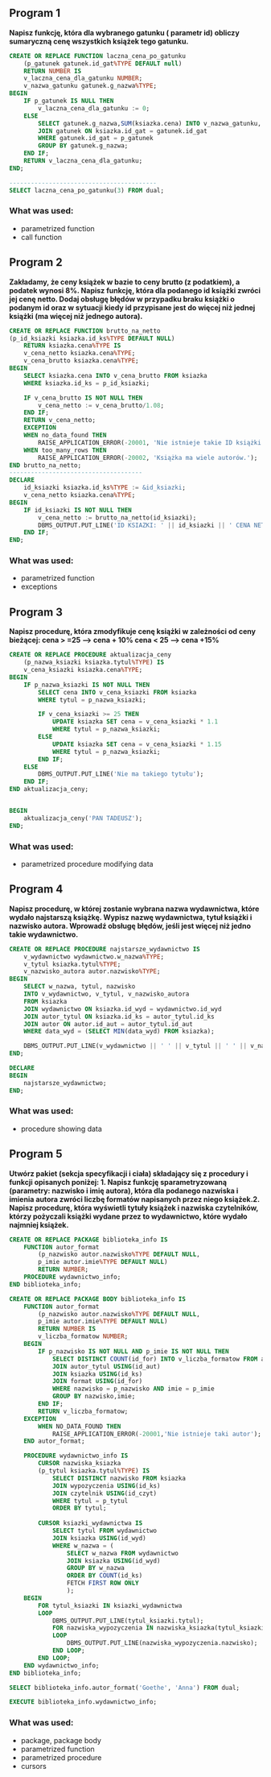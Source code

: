 ## Program 1


**Napisz funkcję, która dla wybranego gatunku ( parametr id) obliczy sumaryczną cenę wszystkich książek tego gatunku.**


```sql
CREATE OR REPLACE FUNCTION laczna_cena_po_gatunku
    (p_gatunek gatunek.id_gat%TYPE DEFAULT null) 
    RETURN NUMBER IS 
    v_laczna_cena_dla_gatunku NUMBER;
    v_nazwa_gatunku gatunek.g_nazwa%TYPE;
BEGIN
    IF p_gatunek IS NULL THEN
        v_laczna_cena_dla_gatunku := 0;
    ELSE
        SELECT gatunek.g_nazwa,SUM(ksiazka.cena) INTO v_nazwa_gatunku, v_laczna_cena_dla_gatunku FROM ksiazka
        JOIN gatunek ON ksiazka.id_gat = gatunek.id_gat
        WHERE gatunek.id_gat = p_gatunek
        GROUP BY gatunek.g_nazwa;
    END IF;
    RETURN v_laczna_cena_dla_gatunku;
END;

-----------------------------------------
SELECT laczna_cena_po_gatunku(3) FROM dual;

```

### What was used:
- parametrized function
- call function



## Program 2


**Zakładamy, że ceny książek w bazie to ceny brutto (z podatkiem), a podatek wynosi 8%. Napisz funkcję, która dla podanego id książki zwróci jej cenę netto. Dodaj obsługę błędów w przypadku braku książki o podanym id oraz w sytuacji kiedy id przypisane jest do więcej niż jednej książki (ma więcej niż jednego autora).**


```sql
CREATE OR REPLACE FUNCTION brutto_na_netto
(p_id_ksiazki ksiazka.id_ks%TYPE DEFAULT NULL)
    RETURN ksiazka.cena%TYPE IS
    v_cena_netto ksiazka.cena%TYPE;
    v_cena_brutto ksiazka.cena%TYPE;
BEGIN
    SELECT ksiazka.cena INTO v_cena_brutto FROM ksiazka
    WHERE ksiazka.id_ks = p_id_ksiazki;

    IF v_cena_brutto IS NOT NULL THEN
        v_cena_netto := v_cena_brutto/1.08;
    END IF;
    RETURN v_cena_netto;
    EXCEPTION
    WHEN no_data_found THEN
        RAISE_APPLICATION_ERROR(-20001, 'Nie istnieje takie ID książki.');
    WHEN too_many_rows THEN
        RAISE_APPLICATION_ERROR(-20002, 'Książka ma wiele autorów.');
END brutto_na_netto;
-------------------------------------
DECLARE
    id_ksiazki ksiazka.id_ks%TYPE := &id_ksiazki;
    v_cena_netto ksiazka.cena%TYPE;
BEGIN
    IF id_ksiazki IS NOT NULL THEN
        v_cena_netto := brutto_na_netto(id_ksiazki);
        DBMS_OUTPUT.PUT_LINE('ID KSIAZKI: ' || id_ksiazki || ' CENA NETTO: ' || v_cena_netto);
    END IF;
END;
```

### What was used:
- parametrized function
- exceptions


## Program 3


**Napisz procedurę, która zmodyfikuje cenę książki w zależności od ceny bieżącej: cena > =25 --> cena + 10% cena < 25 --> cena +15%**


```sql
CREATE OR REPLACE PROCEDURE aktualizacja_ceny 
    (p_nazwa_ksiazki ksiazka.tytul%TYPE) IS
    v_cena_ksiazki ksiazka.cena%TYPE;
BEGIN 
    IF p_nazwa_ksiazki IS NOT NULL THEN
        SELECT cena INTO v_cena_ksiazki FROM ksiazka
        WHERE tytul = p_nazwa_ksiazki;

        IF v_cena_ksiazki >= 25 THEN
            UPDATE ksiazka SET cena = v_cena_ksiazki * 1.1
            WHERE tytul = p_nazwa_ksiazki;
        ELSE
            UPDATE ksiazka SET cena = v_cena_ksiazki * 1.15
            WHERE tytul = p_nazwa_ksiazki;
        END IF;
    ELSE
        DBMS_OUTPUT.PUT_LINE('Nie ma takiego tytułu');
    END IF;
END aktualizacja_ceny;


BEGIN
    aktualizacja_ceny('PAN TADEUSZ');
END;
```

### What was used:
- parametrized procedure modifying data


## Program 4


**Napisz procedurę, w której zostanie wybrana nazwa wydawnictwa, które wydało najstarszą książkę. Wypisz nazwę wydawnictwa, tytuł książki i nazwisko autora. Wprowadź obsługę błędów, jeśli jest więcej niż jedno takie wydawnictwo.**


```sql
CREATE OR REPLACE PROCEDURE najstarsze_wydawnictwo IS
    v_wydawnictwo wydawnictwo.w_nazwa%TYPE;
    v_tytul ksiazka.tytul%TYPE;
    v_nazwisko_autora autor.nazwisko%TYPE;
BEGIN
    SELECT w_nazwa, tytul, nazwisko
    INTO v_wydawnictwo, v_tytul, v_nazwisko_autora
    FROM ksiazka
    JOIN wydawnictwo ON ksiazka.id_wyd = wydawnictwo.id_wyd
    JOIN autor_tytul ON ksiazka.id_ks = autor_tytul.id_ks
    JOIN autor ON autor.id_aut = autor_tytul.id_aut 
    WHERE data_wyd = (SELECT MIN(data_wyd) FROM ksiazka);

    DBMS_OUTPUT.PUT_LINE(v_wydawnictwo || ' ' || v_tytul || ' ' || v_nazwisko_autora);
END;

DECLARE
BEGIN
    najstarsze_wydawnictwo;
END;

```

### What was used:
- procedure showing data


## Program 5


**Utwórz pakiet (sekcja specyfikacji i ciała) składający się z procedury i funkcji opisanych poniżej: 1. Napisz funkcję sparametryzowaną (parametry: nazwisko i imię autora), która dla podanego nazwiska i imienia autora zwróci liczbę formatów napisanych przez niego książek.2. Napisz procedurę, która wyświetli tytuły książek i nazwiska czytelników, którzy pożyczali książki wydane przez to wydawnictwo, które wydało najmniej książek.**


```sql
CREATE OR REPLACE PACKAGE biblioteka_info IS
    FUNCTION autor_format
        (p_nazwisko autor.nazwisko%TYPE DEFAULT NULL,
        p_imie autor.imie%TYPE DEFAULT NULL)
        RETURN NUMBER;
    PROCEDURE wydawnictwo_info;
END biblioteka_info;

CREATE OR REPLACE PACKAGE BODY biblioteka_info IS
    FUNCTION autor_format
        (p_nazwisko autor.nazwisko%TYPE DEFAULT NULL,
        p_imie autor.imie%TYPE DEFAULT NULL)
        RETURN NUMBER IS
        v_liczba_formatow NUMBER;
    BEGIN
        IF p_nazwisko IS NOT NULL AND p_imie IS NOT NULL THEN
            SELECT DISTINCT COUNT(id_for) INTO v_liczba_formatow FROM autor
            JOIN autor_tytul USING(id_aut)
            JOIN ksiazka USING(id_ks)
            JOIN format USING(id_for)
            WHERE nazwisko = p_nazwisko AND imie = p_imie
            GROUP BY nazwisko,imie;
        END IF;
        RETURN v_liczba_formatow;
    EXCEPTION 
        WHEN NO_DATA_FOUND THEN
            RAISE_APPLICATION_ERROR(-20001,'Nie istnieje taki autor');
    END autor_format;

    PROCEDURE wydawnictwo_info IS
        CURSOR nazwiska_ksiazka 
        (p_tytul ksiazka.tytul%TYPE) IS
            SELECT DISTINCT nazwisko FROM ksiazka
            JOIN wypozyczenia USING(id_ks)
            JOIN czytelnik USING(id_czyt)
            WHERE tytul = p_tytul
            ORDER BY tytul;
            
        CURSOR ksiazki_wydawnictwa IS
            SELECT tytul FROM wydawnictwo
            JOIN ksiazka USING(id_wyd)
            WHERE w_nazwa = (
                SELECT w_nazwa FROM wydawnictwo
                JOIN ksiazka USING(id_wyd)      
                GROUP BY w_nazwa
                ORDER BY COUNT(id_ks)
                FETCH FIRST ROW ONLY
                );
    BEGIN
        FOR tytul_ksiazki IN ksiazki_wydawnictwa 
        LOOP
            DBMS_OUTPUT.PUT_LINE(tytul_ksiazki.tytul);
            FOR nazwiska_wypozyczenia IN nazwiska_ksiazka(tytul_ksiazki.tytul)
            LOOP
                DBMS_OUTPUT.PUT_LINE(nazwiska_wypozyczenia.nazwisko);
            END LOOP;
        END LOOP;
    END wydawnictwo_info;
END biblioteka_info;

SELECT biblioteka_info.autor_format('Goethe', 'Anna') FROM dual;

EXECUTE biblioteka_info.wydawnictwo_info;

```

### What was used:
- package, package body
- parametrized function
- parametrized procedure
- cursors


